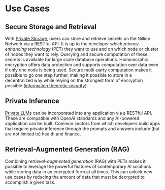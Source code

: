 # Use Cases

## Secure Storage and Retrieval

With [Private Storage](/build/secret-vault/about), users can store and retrieve secrets on the Nillion Network via a RESTful API. It is up to the developer which *privacy-enhancing technology* (PET) they want to use and on which node or cluster of nodes they want to rely. Querying and secure computation of these secrets is available for large scale database operations. Homomorphic encryption offers data protection and supports computation over data even if only one node is being used. Secure multi-party computation makes it possible to go one step further, making it possible to store in a decentralized way while relying on the strongest form of encryption possible ([information theoretic security](https://en.wikipedia.org/wiki/Information-theoretic_security)).

## Private Inference

[Private LLMs](/build/secretLLM/overview) can be incorporated into any application via a RESTful API. These are compatible with OpenAI standards and any AI-powered application can be built. Common sectors from which developers build apps that require private inference through the prompts and answers include (but are not limited to) health and finance.

## Retrieval-Augmented Generation (RAG)

Combining *retrieval-augmented generation* (RAG) with PETs makes it possible to leverage the powerful features of contemporary AI solutions while storing data in an encrypted form at all times. This can unlock new use cases by reducing the amount of data that must be decrypted to accomplish a given task.
